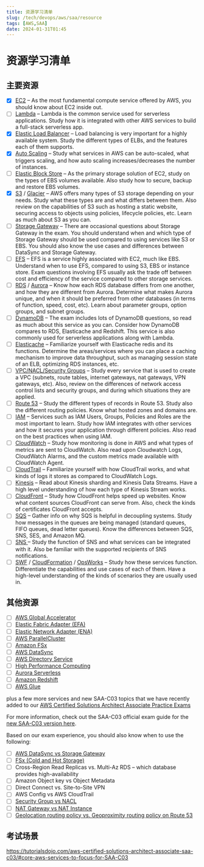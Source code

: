 ```yaml
---
title: 资源学习清单
slug: /tech/devops/aws/saa/resource
tags: [AWS,SAA]
date: 2024-01-31T01:45
---
```


# 资源学习清单

## 主要资源

- [x] [EC2](https://tutorialsdojo.com/amazon-elastic-compute-cloud-amazon-ec2/) – As the most fundamental compute service offered by AWS, you should know about EC2 inside out.
- [ ] [Lambda](https://tutorialsdojo.com/aws-lambda/) – Lambda is the common service used for serverless applications. Study how it is integrated with other AWS services to build a full-stack serverless app.
- [x] [Elastic Load Balancer](https://tutorialsdojo.com/aws-elastic-load-balancing-elb/) – Load balancing is very important for a highly available system. Study the different types of ELBs, and the features each of them supports.
- [x] [Auto Scaling](https://tutorialsdojo.com/aws-auto-scaling/) – Study what services in AWS can be auto-scaled, what triggers scaling, and how auto scaling increases/decreases the number of instances.
- [ ] [Elastic Block Store](https://tutorialsdojo.com/amazon-ebs/) – As the primary storage solution of EC2, study on the types of EBS volumes available. Also study how to secure, backup and restore EBS volumes.
- [x] [S3](https://tutorialsdojo.com/amazon-s3/) / [Glacier](https://tutorialsdojo.com/amazon-glacier/) – AWS offers many types of S3 storage depending on your needs. Study what these types are and what differs between them. Also review on the capabilities of S3 such as hosting a static website, securing access to objects using policies, lifecycle policies, etc. Learn as much about S3 as you can.
- [ ] [Storage Gateway](https://tutorialsdojo.com/aws-storage-gateway/) – There are occasional questions about Storage Gateway in the exam. You should understand when and which type of Storage Gateway should be used compared to using services like S3 or EBS. You should also know the use cases and differences between DataSync and Storage Gateway.
- [ ] [EFS](https://tutorialsdojo.com/amazon-efs/) – EFS is a service highly associated with EC2, much like EBS. Understand when to use EFS, compared to using S3, EBS or instance store. Exam questions involving EFS usually ask the trade off between cost and efficiency of the service compared to other storage services.
- [ ] [RDS](https://tutorialsdojo.com/amazon-relational-database-service-amazon-rds/) / [Aurora](https://tutorialsdojo.com/amazon-aurora/) – Know how each RDS database differs from one another, and how they are different from Aurora. Determine what makes Aurora unique, and when it should be preferred from other databases (in terms of function, speed, cost, etc). Learn about parameter groups, option groups, and subnet groups.
- [ ] [DynamoDB](https://tutorialsdojo.com/amazon-dynamodb/) – The exam includes lots of DynamoDB questions, so read as much about this service as you can. Consider how DynamoDB compares to RDS, Elasticache and Redshift. This service is also commonly used for serverless applications along with Lambda.
- [ ] [Elasticache](https://tutorialsdojo.com/amazon-elasticache/) – Familiarize yourself with Elasticache redis and its functions. Determine the areas/services where you can place a caching mechanism to improve data throughput, such as managing session state of an ELB, optimizing RDS instances, etc.
- [ ] [VPC/NACL/Security Groups](https://tutorialsdojo.com/amazon-vpc/) – Study every service that is used to create a VPC (subnets, route tables, internet gateways, nat gateways, VPN gateways, etc). Also, review on the differences of network access control lists and security groups, and during which situations they are applied.
- [ ] [Route 53](https://tutorialsdojo.com/amazon-route-53/) – Study the different types of records in Route 53. Study also the different routing policies. Know what hosted zones and domains are.
- [ ] [IAM](https://tutorialsdojo.com/aws-identity-and-access-management-iam/) – Services such as IAM Users, Groups, Policies and Roles are the most important to learn. Study how IAM integrates with other services and how it secures your application through different policies. Also read on the best practices when using IAM.
- [ ] [CloudWatch](https://tutorialsdojo.com/amazon-cloudwatch/) – Study how monitoring is done in AWS and what types of metrics are sent to CloudWatch. Also read upon Cloudwatch Logs, CloudWatch Alarms, and the custom metrics made available with CloudWatch Agent.
- [ ] [CloudTrail](https://tutorialsdojo.com/aws-cloudtrail/) – Familiarize yourself with how CloudTrail works, and what kinds of logs it stores as compared to CloudWatch Logs.
- [ ] [Kinesis](https://tutorialsdojo.com/amazon-kinesis/) – Read about Kinesis sharding and Kinesis Data Streams. Have a high level understanding of how each type of Kinesis Stream works.
- [ ] [CloudFront](https://tutorialsdojo.com/amazon-cloudfront/) – Study how CloudFront helps speed up websites. Know what content sources CloudFront can serve from. Also, check the kinds of certificates CloudFront accepts.
- [ ] [SQS](https://tutorialsdojo.com/amazon-sqs/) – Gather info on why SQS is helpful in decoupling systems. Study how messages in the queues are being managed (standard queues, FIFO queues, dead letter queues). Know the differences between SQS, SNS, SES, and Amazon MQ.
- [ ] [SNS ](https://tutorialsdojo.com/amazon-sns/)– Study the function of SNS and what services can be integrated with it. Also be familiar with the supported recipients of SNS notifications.
- [ ] [SWF](https://tutorialsdojo.com/amazon-simple-workflow-amazon-swf/) / [CloudFormation](https://tutorialsdojo.com/aws-cloudformation/) / [OpsWorks](https://tutorialsdojo.com/aws-opsworks/) – Study how these services function. Differentiate the capabilities and use cases of each of them. Have a high-level understanding of the kinds of scenarios they are usually used in.

## 其他资源

- [ ] [AWS Global Accelerator](https://tutorialsdojo.com/aws-global-accelerator/)
- [ ] [Elastic Fabric Adapter (EFA)](https://tutorialsdojo.com/elastic-fabric-adapter-efa/)
- [ ] [Elastic Network Adapter (ENA)](https://docs.aws.amazon.com/AWSEC2/latest/UserGuide/enhanced-networking-ena.html)
- [ ] [AWS ParallelCluster](https://tutorialsdojo.com/aws-parallelcluster/)
- [ ] [Amazon FSx](https://tutorialsdojo.com/amazon-fsx/)
- [ ] [AWS DataSync](https://tutorialsdojo.com/aws-datasync/)
- [ ] [AWS Directory Service](https://aws.amazon.com/directoryservice/)
- [ ] [High Performance Computing](https://aws.amazon.com/hpc/)
- [ ] [Aurora Serverless](https://tutorialsdojo.com/aurora-serverless-tutorial-part-1/)
- [ ] [Amazon Redshift](https://tutorialsdojo.com/amazon-redshift/)
- [ ] [AWS Glue](https://tutorialsdojo.com/aws-glue/)

plus a few more services and new SAA-C03 topics that we have recently added to our [AWS Certified Solutions Architect Associate Practice Exams](https://portal.tutorialsdojo.com/courses/aws-certified-solutions-architect-associate-practice-exams/) 

For more information, check out the SAA-C03 official exam guide for the [new SAA-C03 version here](https://d1.awsstatic.com/training-and-certification/docs-sa-assoc/AWS-Certified-Solutions-Architect-Associate_Exam-Guide.pdf). 

Based on our exam experience, you should also know when to use the following:

- [ ] [AWS DataSync vs Storage Gateway](https://tutorialsdojo.com/aws-datasync-vs-storage-gateway/)
- [ ] [FSx (Cold and Hot Storage)](https://tutorialsdojo.com/amazon-fsx/)
- [ ] Cross-Region Read Replicas vs. Multi-Az RDS – which database provides high-availability
- [ ] Amazon Object key vs Object Metadata
- [ ] Direct Connect vs. Site-to-Site VPN
- [ ] AWS Config vs AWS CloudTrail
- [ ] [Security Group vs NACL](https://tutorialsdojo.com/security-group-vs-nacl/)
- [ ] [NAT Gateway vs NAT Instance](https://tutorialsdojo.com/amazon-vpc/)
- [ ] [Geolocation routing policy vs. Geoproximity routing policy on Route 53](https://tutorialsdojo.com/latency-routing-vs-geoproximity-routing-vs-geolocation-routing/)

## 考试场景

https://tutorialsdojo.com/aws-certified-solutions-architect-associate-saa-c03/#core-aws-services-to-focus-for-SAA-C03